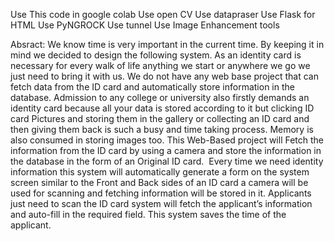 Use This code in google colab
Use open CV
Use datapraser
Use Flask for HTML 
Use PyNGROCK
Use tunnel
Use Image Enhancement tools


Absract: We know time is very important in the current time. By keeping it in mind we decided to design the following system.
As an identity card is necessary for every walk of life anything we start or anywhere we go we just need to bring it with us.
We do not have any web base project that can fetch data from the ID card and automatically store information in the database.
Admission to any college or university also firstly demands an identity card because all your data is stored according to it but clicking ID card Pictures and storing them in the gallery or collecting an ID card and then giving them back is such a busy and time taking process. Memory is also consumed in storing images too.
This Web-Based project will Fetch the information from the ID card by using a camera and store the information in the database in the form of an Original ID card. 
Every time we need identity information this system will automatically generate a form on the system screen similar to the Front and Back sides of an ID card a camera will be used for scanning and fetching information will be stored in it.
Applicants just need to scan the ID card system will fetch the applicant’s information and auto-fill in the required field.
This system saves the time of the applicant.
